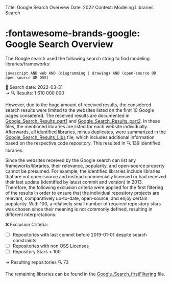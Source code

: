 Title: Google Search Overview
Date: 2022
Context: Modeling Libraries Search

# :fontawesome-brands-google: Google Search Overview

The Google search used the following search string to find modeling libraries/frameworks:

```
javascript AND web AND (diagramming | drawing) AND (open-source OR open source OR OSS)
```

:calendar: Search date: 2022-03-31</br>
&#8594; :mag: Results: 1 610 000 000

However, due to the huge amount of received results, the considered search results were limited to the websites listed on the first 10 Google pages considered.
The received results are documented in [Google_Search_Results_part1](0_Google_Search_Results_part1.md) and [Google_Search_Results_part2](0_Google_Search_Results_part2.md).
In these files, the mentioned libraries are listed for each website individually.
Afterwards, all identified libraries, minus duplicates, were summarized in the [Google_Search_Results_Libs](1_Google_Search_Results_Libs.md) file, which includes additional information based on the respective code repository.
This resulted in :mag: 139 identified libraries.

Since the websites received by the Google search can list any frameworks/libraries, their relevance, popularity, and open-source property cannot be presumed.
For example, the identified libraries include libraries that are not open-source and instead commercially licensed or had received their last update (identified by latest commit and version) in 2013.
Therefore, the following exclusion criteria were applied for the first filtering of the results in order to ensure that the individual repository projects are relevant, comparatively up-to-date, open-source, and enjoy certain popularity.
With 100, a relatively small number of required repository stars was chosen since their meaning is not commonly defined, resulting in different interpretations.  

:x: Exclusion Criteria:

- [ ] Repositories with last commit before 2019-01-01 despite search constraints
- [ ] Repositories with non OSS Licenses
- [ ] Repository Stars < 100

&#8594; Resulting repositories :mag: 73

The remaining libraries can be found in the [Google_Search_firstFiltering](2_Google_Search_firstFiltering.md) file.
